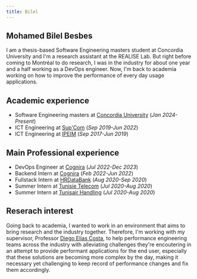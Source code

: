 ```yaml
---
title: Bilel
---
```


## Mohamed Bilel Besbes

I am a thesis-based Software Engineering masters student at Concordia University and I'm a research assistant at the REALISE Lab. But right before coming to Montréal to do research, I was in the industry for about one year and a half working as a DevOps engineer. Now, I'm back to academia working on how to improve the performance of every day usage applications.

## Academic experience

- Software Engineering masters at [Concordia University](https://www.concordia.ca/) (<em>Jan 2024-Present</em>)
- ICT Engineering at [Sup'Com](https://www.supcom.tn/) (<em>Sep 2019-Jun 2022</em>)
- ICT Engineering at [IPEIM](https://ipeim.rnu.tn/) (<em>Sep 2017-Jun 2019</em>)


## Main Professional experience
- DevOps Engineer at [Cognira](https://www.linkedin.com/company/cognira) (<em>Jul 2022-Dec 2023</em>)
- Backend Intern at [Cognira](https://www.linkedin.com/company/cognira) (<em>Feb 2022-Jun 2022</em>)
- Fullstack Intern at [HRDataBank](https://www.linkedin.com/company/hrdatabank-tunisie) (<em>Aug 2020-Sep 2020</em>)
- Summer Intern at [Tunisie Telecom](https://www.linkedin.com/company/tunisie-t-l-comhttps://www.linkedin.com/company/tunisie-t-l-com) (<em>Jul 2020-Aug 2020</em>)
- Summer Intern at [Tunisair Handling](https://www.linkedin.com/company/tunisair-handling) (<em>Jul 2020-Aug 2020</em>)

## Reserach interest
Going back to academia, I wanted to work in an environment that aims to bring research and the industry together. Therefore, I'm working with my supervisor, Professor [Diego Elias Costa](https://diegoeliascosta.github.io/), to help performance engineering teams across the industry with alleviating challenges they're encoutering in an attempt to provide performant applications for the end user, especially that these solutions are becoming more complex by the day, making it necessary yet challenging to keep record of performance changes and fix them accordingly.